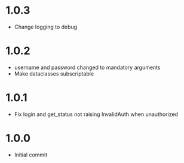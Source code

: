 # 1.0.3

* Change logging to debug

# 1.0.2

* username and password changed to mandatory arguments
* Make dataclasses subscriptable

# 1.0.1

* Fix login and get_status not raising InvalidAuth when unauthorized

# 1.0.0

* Initial commit
